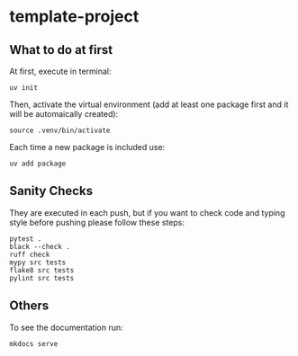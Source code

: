 # template-project

## What to do at first

At first, execute in terminal:

    uv init

Then, activate the virtual environment (add at least one package first and it will be automaically created):

    source .venv/bin/activate

Each time a new package is included use:

    uv add package


## Sanity Checks

They are executed in each push, but if you want to check code and typing style before pushing please follow these steps:

    pytest .
    black --check .
    ruff check
    mypy src tests
    flake8 src tests
    pylint src tests


## Others

To see the documentation run:

    mkdocs serve
